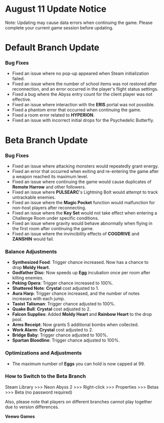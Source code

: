 # August 11 Update Notice

Note: Updating may cause data errors when continuing the game. Please complete your current game session before updating.

# Default Branch Update

### Bug Fixes

* Fixed an issue where no pop-up appeared when Steam initialization failed.
* Fixed an issue where the number of school items was not restored after reconnection, and an error occurred in the player's flight status settings.
* Fixed a bug where the Abyss entry count for the client player was not effective.
* Fixed an issue where interaction with the **ERIS** portal was not possible.
* Fixed a phantom error that occurred when continuing the game.
* Fixed a room error related to **HYPERION**.
* Fixed an issue with incorrect initial drops for the Psychedelic Butterfly.
# Beta Branch Update

### Bug Fixes

* Fixed an issue where attacking monsters would repeatedly grant energy.
* Fixed an error that occurred when exiting and re-entering the game after a weapon reached its maximum level.
* Fixed an issue where continuing the game would cause duplicates of **Remote Harrow** and other followers.
* Fixed an issue where **PULSEARC**'s Lightning Bolt would attempt to track untrackable enemies.
* Fixed an issue where the **Magic Pocket** function would malfunction for non-host players after reconnecting.
* Fixed an issue where the **Key Set** would not take effect when entering a Challenge Room under specific conditions.
* Fixed an issue where gravity would behave abnormally when flying in the first room after continuing the game.
* Fixed an issue where the invincibility effects of **COGDRIVE** and **ZANSHIN** would fail.
### Balance Adjustments

* **Synthesized Food**: Trigger chance increased. Now has a chance to drop **Moldy Heart**.
* **Godfather Disc**: Now speeds up **Egg** incubation once per room after killing enemies.
* **Peking Opera**: Trigger chance increased to 100%.
* **Shattered Note**: **Crystal** cost adjusted to 1.
* **Aura Harp**: Trigger chance increased, and the number of notes increases with each jump.
* **Taoist Talisman**: Trigger chance adjusted to 100%.
* **Quake Bull**: **Crystal** cost adjusted to 2.
* **Falcon Supplies**: Added **Moldy Heart** and **Rainbow Heart** to the drop pool.
* **Arms Receipt**: Now grants 5 additional bombs when collected.
* **Work Alarm**: **Crystal** cost adjusted to 2.
* **Bridge Baby**: Trigger chance adjusted to 100%.
* **Spartan Bloodline**: Trigger chance adjusted to 100%.
### Optimizations and Adjustments

* The maximum number of **Eggs** you can hold is now capped at 99.
### How to Switch to the Beta Branch

Steam Library >>> Neon Abyss 2 >>> Right-click >>> Properties >>> Betas >>> Beta (no password required)

Also, please note that players on different branches cannot play together due to version differences.

**Veewo Games**

